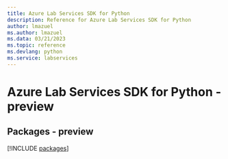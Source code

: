 ```yaml
---
title: Azure Lab Services SDK for Python
description: Reference for Azure Lab Services SDK for Python
author: lmazuel
ms.author: lmazuel
ms.data: 03/21/2023
ms.topic: reference
ms.devlang: python
ms.service: labservices
---
```

# Azure Lab Services SDK for Python - preview
## Packages - preview
[!INCLUDE [packages](lab-services-index.md)]